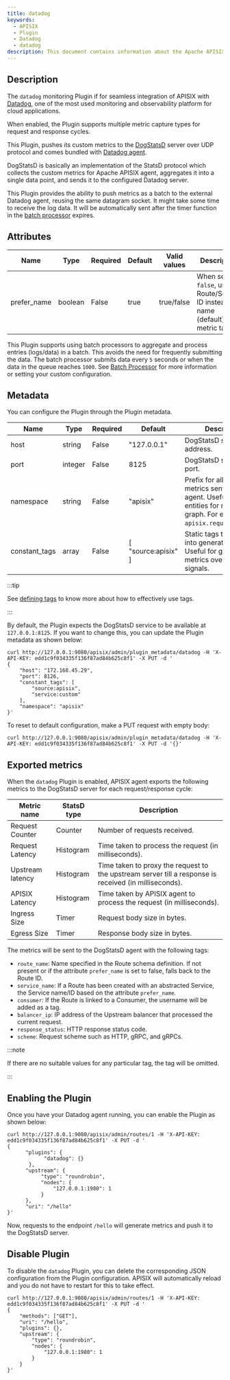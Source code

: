 ```yaml
---
title: datadog
keywords:
  - APISIX
  - Plugin
  - Datadog
  - datadog
description: This document contains information about the Apache APISIX datadog Plugin.
---
```


<!--
#
# Licensed to the Apache Software Foundation (ASF) under one or more
# contributor license agreements.  See the NOTICE file distributed with
# this work for additional information regarding copyright ownership.
# The ASF licenses this file to You under the Apache License, Version 2.0
# (the "License"); you may not use this file except in compliance with
# the License.  You may obtain a copy of the License at
#
#     http://www.apache.org/licenses/LICENSE-2.0
#
# Unless required by applicable law or agreed to in writing, software
# distributed under the License is distributed on an "AS IS" BASIS,
# WITHOUT WARRANTIES OR CONDITIONS OF ANY KIND, either express or implied.
# See the License for the specific language governing permissions and
# limitations under the License.
#
-->

## Description

The `datadog` monitoring Plugin if for seamless integration of APISIX with [Datadog](https://www.datadoghq.com/), one of the most used monitoring and observability platform for cloud applications.

When enabled, the Plugin supports multiple metric capture types for request and response cycles.

This Plugin, pushes its custom metrics to the [DogStatsD](https://docs.datadoghq.com/developers/dogstatsd/?tab=hostagent) server over UDP protocol and comes bundled with [Datadog agent](https://docs.datadoghq.com/agent/).

DogStatsD is basically an implementation of the StatsD protocol which collects the custom metrics for Apache APISIX agent, aggregates it into a single data point, and sends it to the configured Datadog server.

This Plugin provides the ability to push metrics as a batch to the external Datadog agent, reusing the same datagram socket. It might take some time to receive the log data. It will be automatically sent after the timer function in the [batch processor](../batch-processor.md) expires.

## Attributes

| Name        | Type    | Required | Default | Valid values | Description                                                                              |
| ----------- | ------- | -------- | ------- | ------------ | ---------------------------------------------------------------------------------------- |
| prefer_name | boolean | False    | true    | true/false   | When set to `false`, uses Route/Service ID instead of name (default) with metric tags. |

This Plugin supports using batch processors to aggregate and process entries (logs/data) in a batch. This avoids the need for frequently submitting the data. The batch processor submits data every `5` seconds or when the data in the queue reaches `1000`. See [Batch Processor](../batch-processor.md#configuration) for more information or setting your custom configuration.

## Metadata

You can configure the Plugin through the Plugin metadata.

| Name          | Type    | Required | Default             | Description                                                                                                                               |
|---------------|---------|----------|---------------------|-------------------------------------------------------------------------------------------------------------------------------------------|
| host          | string  | False    | "127.0.0.1"         | DogStatsD server host address.                                                                                                            |
| port          | integer | False    | 8125                | DogStatsD server host port.                                                                                                               |
| namespace     | string  | False    | "apisix"            | Prefix for all custom metrics sent by APISIX agent. Useful for finding entities for metrics graph. For example, `apisix.request.counter`. |
| constant_tags | array   | False    | [ "source:apisix" ] | Static tags to embed into generated metrics. Useful for grouping metrics over certain signals.                                            |


:::tip

See [defining tags](https://docs.datadoghq.com/getting_started/tagging/#defining-tags) to know more about how to effectively use tags.

:::

By default, the Plugin expects the DogStatsD service to be available at `127.0.0.1:8125`. If you want to change this, you can update the Plugin metadata as shown below:

```shell
curl http://127.0.0.1:9080/apisix/admin/plugin_metadata/datadog -H 'X-API-KEY: edd1c9f034335f136f87ad84b625c8f1' -X PUT -d '
{
    "host": "172.168.45.29",
    "port": 8126,
    "constant_tags": [
        "source:apisix",
        "service:custom"
    ],
    "namespace": "apisix"
}'
```

To reset to default configuration, make a PUT request with empty body:

```shell
curl http://127.0.0.1:9080/apisix/admin/plugin_metadata/datadog -H 'X-API-KEY: edd1c9f034335f136f87ad84b625c8f1' -X PUT -d '{}'
```

## Exported metrics

When the `datadog` Plugin is enabled, APISIX agent exports the following metrics to the DogStatsD server for each request/response cycle:

| Metric name      | StatsD type | Description                                                                                           |
|------------------|-------------|-------------------------------------------------------------------------------------------------------|
| Request Counter  | Counter     | Number of requests received.                                                                          |
| Request Latency  | Histogram   | Time taken to process the request (in milliseconds).                                                  |
| Upstream latency | Histogram   | Time taken to proxy the request to the upstream server till a response is received (in milliseconds). |
| APISIX Latency   | Histogram   | Time taken by APISIX agent to process the request (in milliseconds).                                  |
| Ingress Size     | Timer       | Request body size in bytes.                                                                           |
| Egress Size      | Timer       | Response body size in bytes.                                                                          |

The metrics will be sent to the DogStatsD agent with the following tags:

- `route_name`: Name specified in the Route schema definition. If not present or if the attribute `prefer_name` is set to false, falls back to the Route ID.
- `service_name`: If a Route has been created with an abstracted Service, the Service name/ID based on the attribute `prefer_name`.
- `consumer`: If the Route is linked to a Consumer, the username will be added as a tag.
- `balancer_ip`: IP address of the Upstream balancer that processed the current request.
- `response_status`: HTTP response status code.
- `scheme`: Request scheme such as HTTP, gRPC, and gRPCs.

:::note

If there are no suitable values for any particular tag, the tag will be omitted.

:::

## Enabling the Plugin

Once you have your Datadog agent running, you can enable the Plugin as shown below:

```shell
curl http://127.0.0.1:9080/apisix/admin/routes/1 -H 'X-API-KEY: edd1c9f034335f136f87ad84b625c8f1' -X PUT -d '
{
      "plugins": {
            "datadog": {}
       },
      "upstream": {
           "type": "roundrobin",
           "nodes": {
               "127.0.0.1:1980": 1
           }
      },
      "uri": "/hello"
}'
```

Now, requests to the endpoint `/hello` will generate metrics and push it to the DogStatsD server.

## Disable Plugin

To disable the `datadog` Plugin, you can delete the corresponding JSON configuration from the Plugin configuration. APISIX will automatically reload and you do not have to restart for this to take effect.

```shell
curl http://127.0.0.1:9080/apisix/admin/routes/1 -H 'X-API-KEY: edd1c9f034335f136f87ad84b625c8f1' -X PUT -d '
{
    "methods": ["GET"],
    "uri": "/hello",
    "plugins": {},
    "upstream": {
        "type": "roundrobin",
        "nodes": {
            "127.0.0.1:1980": 1
        }
    }
}'
```
